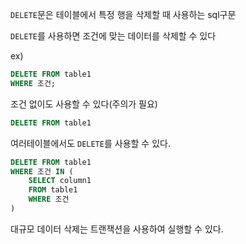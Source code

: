 `DELETE`문은 테이블에서 특정 행을 삭제할 때 사용하는 sql구문

`DELETE`를 사용하면 조건에 맞는 데이터를 삭제할 수 있다

ex)
```sql
DELETE FROM table1
WHERE 조건;
```

조건 없이도 사용할 수 있다(주의가 필요)
```SQL
DELETE FROM table1
```

여러테이블에서도 `DELETE`를 사용할 수 있다.

```SQL
DELETE FROM table1
WHERE 조건 IN (
	SELECT column1
	FROM table1
	WHERE 조건
)
```

대규모 데이터 삭제는 트랜잭션을 사용하여 실행할 수 있다.

